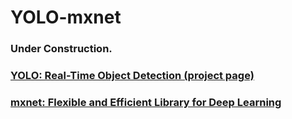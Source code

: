 YOLO-mxnet
===

### Under Construction.

### [YOLO: Real-Time Object Detection (project page)](http://pjreddie.com/darknet/yolo/)

### [mxnet: Flexible and Efficient Library for Deep Learning](http://mxnet.rtfd.org/)
